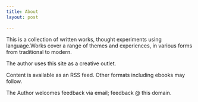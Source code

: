 ```yaml
---
title: About
layout: post

---
```


This is a collection of written works, thought experiments using language.Works cover a range of themes and experiences, in various forms from traditional to modern. 

The author uses this site as a creative outlet.

Content is available as an RSS feed. Other formats including ebooks may follow.

The Author welcomes feedback via email; feedback @ this domain.